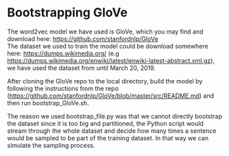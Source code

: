# Bootstrapping GloVe  
  
The word2vec model we have used is GloVe, which you may find and download here: https://github.com/stanfordnlp/GloVe  
The dataset we used to train the model could be download somewhere here: https://dumps.wikimedia.org/ (e.g https://dumps.wikimedia.org/enwiki/latest/enwiki-latest-abstract.xml.gz), we have used the dataset from until March 20, 2019.  

After cloning the GloVe repo to the local directory, build the model by following the instructions from the repo (https://github.com/stanfordnlp/GloVe/blob/master/src/README.md) and then run bootstrap_GloVe.sh.
  
The reason we used bootstrap_file.py was that we cannot directly bootstrap the dataset since it is too big and partitioned, the Python script would stream through the whole dataset and decide how many times a sentence would be sampled to be part of the training dataset. In that way we can simulate the sampling process.  

